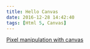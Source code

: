```yaml
---
title: Hello Canvas
date: 2016-12-28 14:42:40
tags: [Html 5, Canvas]
---
```


[Pixel manipulation with canvas](https://developer.mozilla.org/en-US/docs/Web/API/Canvas_API/Tutorial/Pixel_manipulation_with_canvas)
